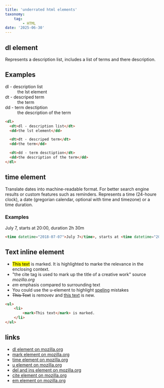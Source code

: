 ```yaml
---
title: 'underrated html elements'
taxonomy:
    tag:
        - HTML
date: '2025-06-30'
---
```


## dl element

Represents a description list, includes a list of terms and there description.

## Examples

<dl>
  <dt>dl - description list</dt>
  <dd>the lst element</dd>

  <dt>dt - descriped term</dt>
  <dd>the term</dd>

  <dt>dd - term desctiption</dt>
  <dd>the description of the term</dd>
</dl>

```html
<dl>
  <dt>dl - description list</dt>
  <dd>the lst element</dd>

  <dt>dt - descriped term</dt>
  <dd>the term</dd>

  <dt>dd - term desctiption</dt>
  <dd>the description of the term</dd>
</dl>
```


## time element

Translate dates into machine-readable format. For better search engine results or custom features such as reminders.
Represents a time (24-houre clock), a date (gregorian calendar, optional with time and timezone) or a time duration.

### Examples

<time datetime="2018-07-07">July 7</time>, starts at <time datetime="20:00">20:00</time>, duration <time datetime="PT2H30M">2h 30m</time>

```html
<time datetime="2018-07-07">July 7</time>, starts at <time datetime="20:00">20:00</time>, duration <time datetime="PT2H30M">2h 30m</time>
```

##  Text inline element

<ul>
    <li>
        <mark>This text</mark> is marked. It is highlighted to marke the relevance in the enclosing context.
    </li>
    <li>
        "the cite tag is used to mark up the title of a creative work" source <cite>mozilla.org</cite>
    </li>
    <li>
       <em>em</em> emphasis compared to surrounding text
    </li>
    <li>
        You could use the u-element to highlight <u>speling</u> mistakes<u></u>
    </li>
    <li>
        <del>This Text</del> is removev and <ins>this text</ins> is new.
    </li>
</ul>

```html
<ul>
    <li>
        <mark>This text</mark> is marked.
    </li>
</ul>
```

## links

- [dl element on mozilla.org](https://developer.mozilla.org/en-US/docs/Web/HTML/Reference/Elements/dl)
- [mark element on mozilla.org](https://developer.mozilla.org/en-US/docs/Web/HTML/Reference/Elements/mark)
- [time element on mozilla.org](https://developer.mozilla.org/en-US/docs/Web/HTML/Reference/Elements/time)
- [u element on mozilla.org](https://developer.mozilla.org/en-US/docs/Web/HTML/Reference/Elements/u)
- [del and ins element on mozilla.org](https://developer.mozilla.org/en-US/docs/Web/HTML/Reference/Elements/del)
- [cite element on mozilla.org](https://developer.mozilla.org/en-US/docs/Web/HTML/Reference/Elements/cite)
- [em element on mozilla.org](https://developer.mozilla.org/en-US/docs/Web/HTML/Reference/Elements/em)